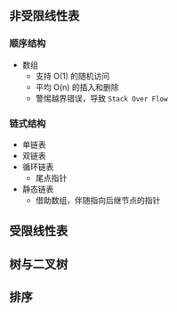 ## 非受限线性表
### 顺序结构
- 数组
	- 支持 O(1) 的随机访问
	- 平均 O(n) 的插入和删除
	- 警惕越界错误，导致 `Stack Over Flow`
### 链式结构
- 单链表
- 双链表
- 循环链表
	- 尾点指针
- 静态链表
	- 借助数组，伴随指向后继节点的指针

## 受限线性表
## 树与二叉树
## 排序
